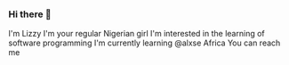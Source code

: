 ### Hi there 👋
I'm Lizzy
I'm your regular Nigerian girl 
I'm interested in the learning of software programming 
I'm currently learning @alxse Africa 
You can reach me
<!--
**Ebere199599/Ebere199599** is a ✨ _special_ ✨ repository because its `README.md` (this file) appears on your GitHub profile.

Here are some ideas to get you started:

- 🔭 I’m currently working on ...
- 🌱 I’m currently learning ...
- 👯 I’m looking to collaborate on ...
- 🤔 I’m looking for help with ...
- 💬 Ask me about ...
- 📫 How to reach me: ...
- 😄 Pronouns: ...
- ⚡ Fun fact: ...
-->
